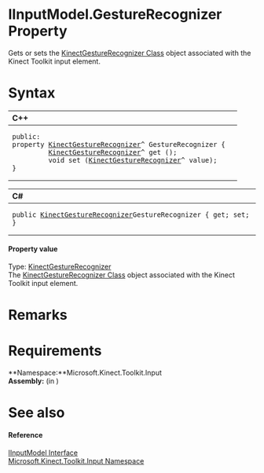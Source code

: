 IInputModel.GestureRecognizer Property  
======================================  

Gets or sets the [KinectGestureRecognizer Class](../../../Kinect.Input/KinectGestureRecognizer.md) object associated with the Kinect Toolkit input element. <span id="syntaxSection"></span>

Syntax  
======  

<table>
<colgroup>
<col width="100%" />
</colgroup>
<thead>
<tr class="header">
<th align="left">C++</th>
</tr>
</thead>
<tbody>
<tr class="odd">
<td align="left"><pre><code>public:  
property <a href="../../../Kinect.Input/KinectGestureRecognizer.md">KinectGestureRecognizer</a>^ GestureRecognizer {  
         <a href="../../../Kinect.Input/KinectGestureRecognizer.md">KinectGestureRecognizer</a>^ get ();  
         void set (<a href="../../../Kinect.Input/KinectGestureRecognizer.md">KinectGestureRecognizer</a>^ value);  
}</code></pre></td>
</tr>
</tbody>
</table>

<table>
<colgroup>
<col width="100%" />
</colgroup>
<thead>
<tr class="header">
<th align="left">C#</th>
</tr>
</thead>
<tbody>
<tr class="odd">
<td align="left"><pre><code>public <a href="../../../Kinect.Input/KinectGestureRecognizer.md">KinectGestureRecognizer</a>GestureRecognizer { get; set; }</code></pre></td>
</tr>
</tbody>
</table>

<span id="ID4EX"></span>
#### Property value  

Type: [KinectGestureRecognizer](../../../Kinect.Input/KinectGestureRecognizer.md)  
 The [KinectGestureRecognizer Class](../../../Kinect.Input/KinectGestureRecognizer.md) object associated with the Kinect Toolkit input element.  

<span id="remarks"></span>

Remarks  
=======  

<span id="requirements"></span>

Requirements  
============  

**Namespace:**Microsoft.Kinect.Toolkit.Input  
**Assembly:** (in )  

<span id="ID4ELB"></span>

See also  
========  

<span id="ID4ENB"></span>
#### Reference  

[IInputModel Interface](../../IInputModel_Interface.md)  
 [Microsoft.Kinect.Toolkit.Input Namespace](../../../Kinect.Toolkit.Input.md)  



<!--Please do not edit the data in the comment block below.-->
<!--
TOCTitle : GestureRecognizer Property
RLTitle : IInputModel.GestureRecognizer Property
KeywordK : GestureRecognizer property
KeywordK : IInputModel.GestureRecognizer property
KeywordF : Microsoft.Kinect.Toolkit.Input.IInputModel.GestureRecognizer
KeywordF : IInputModel.GestureRecognizer
KeywordF : GestureRecognizer
KeywordF : Microsoft.Kinect.Toolkit.Input.IInputModel.GestureRecognizer
KeywordA : P:Microsoft.Kinect.Toolkit.Input.IInputModel.GestureRecognizer
AssetID : P:Microsoft.Kinect.Toolkit.Input.IInputModel.GestureRecognizer
Locale : en-us
CommunityContent : 1
APIType : Managed
APILocation : 
APIName : Microsoft.Kinect.Toolkit.Input.IInputModel.GestureRecognizer
TargetOS : Windows
TopicType : kbSyntax
DevLang : VB
DevLang : CSharp
DevLang : JavaScript
DevLang : C++
DocSet : K4Wv2
ProjType : K4Wv2Proj
Technology : Kinect for Windows
Product : Kinect for Windows SDK v2
productversion : 20
-->
